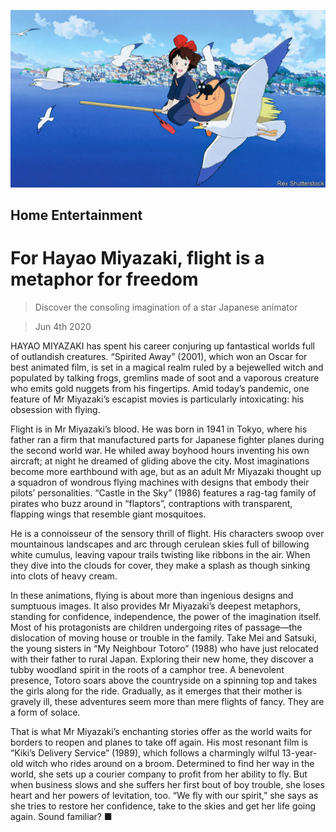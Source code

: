 ![](./images/20200606_BKP001_0.jpg)

## Home Entertainment

# For Hayao Miyazaki, flight is a metaphor for freedom

> Discover the consoling imagination of a star Japanese animator

> Jun 4th 2020

HAYAO MIYAZAKI has spent his career conjuring up fantastical worlds full of outlandish creatures. “Spirited Away” (2001), which won an Oscar for best animated film, is set in a magical realm ruled by a bejewelled witch and populated by talking frogs, gremlins made of soot and a vaporous creature who emits gold nuggets from his fingertips. Amid today’s pandemic, one feature of Mr Miyazaki’s escapist movies is particularly intoxicating: his obsession with flying.

Flight is in Mr Miyazaki’s blood. He was born in 1941 in Tokyo, where his father ran a firm that manufactured parts for Japanese fighter planes during the second world war. He whiled away boyhood hours inventing his own aircraft; at night he dreamed of gliding above the city. Most imaginations become more earthbound with age, but as an adult Mr Miyazaki thought up a squadron of wondrous flying machines with designs that embody their pilots’ personalities. “Castle in the Sky” (1986) features a rag-tag family of pirates who buzz around in “flaptors”, contraptions with transparent, flapping wings that resemble giant mosquitoes.

He is a connoisseur of the sensory thrill of flight. His characters swoop over mountainous landscapes and arc through cerulean skies full of billowing white cumulus, leaving vapour trails twisting like ribbons in the air. When they dive into the clouds for cover, they make a splash as though sinking into clots of heavy cream.

In these animations, flying is about more than ingenious designs and sumptuous images. It also provides Mr Miyazaki’s deepest metaphors, standing for confidence, independence, the power of the imagination itself. Most of his protagonists are children undergoing rites of passage—the dislocation of moving house or trouble in the family. Take Mei and Satsuki, the young sisters in “My Neighbour Totoro” (1988) who have just relocated with their father to rural Japan. Exploring their new home, they discover a tubby woodland spirit in the roots of a camphor tree. A benevolent presence, Totoro soars above the countryside on a spinning top and takes the girls along for the ride. Gradually, as it emerges that their mother is gravely ill, these adventures seem more than mere flights of fancy. They are a form of solace.

That is what Mr Miyazaki’s enchanting stories offer as the world waits for borders to reopen and planes to take off again. His most resonant film is “Kiki’s Delivery Service” (1989), which follows a charmingly wilful 13-year-old witch who rides around on a broom. Determined to find her way in the world, she sets up a courier company to profit from her ability to fly. But when business slows and she suffers her first bout of boy trouble, she loses heart and her powers of levitation, too. “We fly with our spirit,” she says as she tries to restore her confidence, take to the skies and get her life going again. Sound familiar? ■